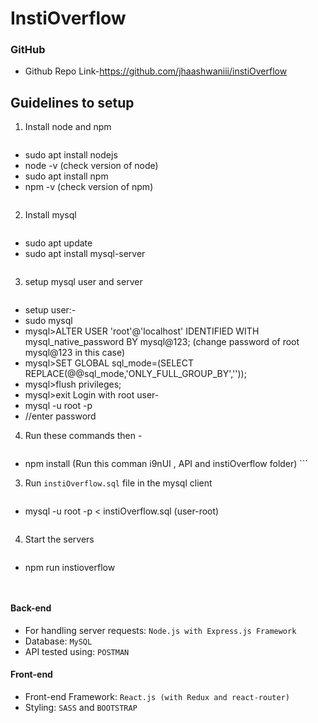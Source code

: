 # InstiOverflow
 



### GitHub
* Github Repo Link-https://github.com/jhaashwaniii/instiOverflow




## Guidelines to setup
1. Install node and npm
    ```
* sudo apt install nodejs
* node -v   (check version of node)
* sudo apt install npm
* npm -v   (check version of npm)
    ```
2. Install mysql
    ```
* sudo apt update
* sudo apt install mysql-server
    ```
3. setup mysql user and server
    ```
* setup user:-
*    sudo mysql 
*    mysql>ALTER USER 'root'@'localhost' IDENTIFIED WITH mysql_native_password BY mysql@123; (change password of root mysql@123 in this case)
*    mysql>SET GLOBAL sql_mode=(SELECT REPLACE(@@sql_mode,'ONLY_FULL_GROUP_BY',''));
*    mysql>flush privileges;
*    mysql>exit
Login with root user-
*    mysql -u root -p
*    //enter password


4. Run these commands then - 
    ```
*    npm install (Run this comman i9nUI , API and instiOverflow folder)
    ```
3. Run `instiOverflow.sql` file in the mysql client
    ```
*    mysql -u root -p  < instiOverflow.sql   (user-root)
     ```
4. Start the servers
    ```
*   npm run instioverflow 
    ```


#### Back-end
* For handling server requests: `Node.js with Express.js Framework`
* Database: `MySQL`
* API tested using: `POSTMAN`

#### Front-end
* Front-end Framework: `React.js (with Redux and react-router)`
* Styling: `SASS` and `BOOTSTRAP`